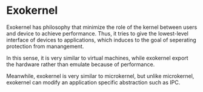 Exokernel
============= 
Exokernel has philosophy that minimize the role of the kernel between users and device to achieve performance.
Thus, it tries to give the lowest-level interface of devices to applications, 
which induces to the goal of seperating protection from manangement.

In this sense, it is very similar to virtual machines, while exokernel export the hardware rather than emulate because of performance. 

Meanwhile, exokernel is very similar to microkernel, but unlike microkernel, exokernel can modify an application specific abstraction 
such as IPC.  
